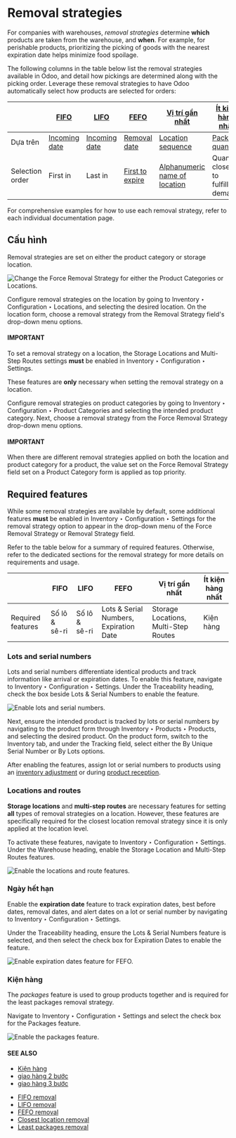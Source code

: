 # Removal strategies

For companies with warehouses, *removal strategies* determine **which** products are taken from the
warehouse, and **when**. For example, for perishable products, prioritizing the picking of goods
with the nearest expiration date helps minimize food spoilage.

The following columns in the table below list the removal strategies available in Odoo, and detail
how pickings are determined along with the picking order. Leverage these removal strategies to have
Odoo automatically select how products are selected for orders:

|                 | [FIFO](removal_strategies/fifo.md)                                                    | [LIFO](removal_strategies/lifo.md)                                                    | [FEFO](removal_strategies/fefo.md)                                                   | [Vị trí gần nhất](removal_strategies/closest_location.md)                                                          | [Ít kiện hàng nhất](removal_strategies/least_packages.md)                                     |
|-----------------|---------------------------------------------------------------------------------------|---------------------------------------------------------------------------------------|--------------------------------------------------------------------------------------|--------------------------------------------------------------------------------------------------------------------|-----------------------------------------------------------------------------------------------|
| Dựa trên        | [Incoming date](removal_strategies/fifo.md#inventory-warehouses-storage-arrival-date) | [Incoming date](removal_strategies/fifo.md#inventory-warehouses-storage-arrival-date) | [Removal date](removal_strategies/fefo.md#inventory-warehouses-storage-removal-date) | [Location sequence](removal_strategies/closest_location.md#inventory-warehouses-storage-sequence)                  | [Package quantity](removal_strategies/least_packages.md#inventory-warehouses-storage-pkg-qty) |
| Selection order | First in                                                                              | Last in                                                                               | [First to expire](removal_strategies/fefo.md#inventory-warehouses-storage-exp-date)  | [Alphanumeric name of location](removal_strategies/closest_location.md#inventory-warehouses-storage-location-name) | Quantity closest to fulfilling demand                                                         |

For comprehensive examples for how to use each removal strategy, refer to each individual
documentation page.

<a id="inventory-warehouses-storage-removal-config"></a>

## Cấu hình

Removal strategies are set on either the product category or storage location.

![Change the Force Removal Strategy for either the Product Categories or Locations.](../../../../.gitbook/assets/navigate-location-category.png)

Configure removal strategies on the location by going to Inventory ‣ Configuration
‣ Locations, and selecting the desired location. On the location form, choose a removal strategy
from the Removal Strategy field's drop-down menu options.

#### IMPORTANT
To set a removal strategy on a location, the Storage Locations and
Multi-Step Routes settings **must** be enabled in Inventory ‣
Configuration ‣ Settings.

These features are **only** necessary when setting the removal strategy on a location.

Configure removal strategies on product categories by going to Inventory ‣
Configuration ‣ Product Categories and selecting the intended product category. Next, choose a
removal strategy from the Force Removal Strategy drop-down menu options.

#### IMPORTANT
When there are different removal strategies applied on both the location and product category for
a product, the value set on the Force Removal Strategy field set on a
Product Category form is applied as top priority.

## Required features

While some removal strategies are available by default, some additional features **must** be enabled
in Inventory ‣ Configuration ‣ Settings for the removal strategy option to
appear in the drop-down menu of the Force Removal Strategy or Removal
Strategy field.

Refer to the table below for a summary of required features. Otherwise, refer to the dedicated
sections for the removal strategy for more details on requirements and usage.

|                   | FIFO          | LIFO          | FEFO                                   | Vị trí gần nhất                      | Ít kiện hàng nhất   |
|-------------------|---------------|---------------|----------------------------------------|--------------------------------------|---------------------|
| Required features | Số lô & sê-ri | Số lô & sê-ri | Lots & Serial Numbers, Expiration Date | Storage Locations, Multi-Step Routes | Kiện hàng           |

<a id="inventory-warehouses-storage-lots-setup"></a>

### Lots and serial numbers

Lots and serial numbers differentiate identical products and track information like arrival or
expiration dates. To enable this feature, navigate to Inventory ‣ Configuration
‣ Settings. Under the Traceability heading, check the box beside Lots &
Serial Numbers to enable the feature.

![Enable lots and serial numbers.](../../../../.gitbook/assets/enable-lots.png)

Next, ensure the intended product is tracked by lots or serial numbers by navigating to the product
form through Inventory ‣ Products ‣ Products, and selecting the desired
product. On the product form, switch to the Inventory tab, and under the
Tracking field, select either the By Unique Serial Number or By
Lots options.

After enabling the features, assign lot or serial numbers to products using an [inventory
adjustment](../warehouses_storage/inventory_management/count_products.md) or during [product
reception](../product_management/product_tracking/lots.md#inventory-product-management-assign-lots).

### Locations and routes

**Storage locations** and **multi-step routes** are necessary features for setting **all** types of
removal strategies on a location. However, these features are specifically required for the closest
location removal strategy since it is only applied at the location level.

To activate these features, navigate to Inventory ‣ Configuration ‣ Settings.
Under the Warehouse heading, enable the Storage Location and
Multi-Step Routes features.

![Enable the locations and route features.](../../../../.gitbook/assets/enable-location.png)

<a id="inventory-warehouses-storage-exp-setup"></a>

### Ngày hết hạn

Enable the **expiration date** feature to track expiration dates, best before dates, removal dates,
and alert dates on a lot or serial number by navigating to Inventory ‣
Configuration ‣ Settings.

Under the Traceability heading, ensure the Lots & Serial Numbers feature is
selected, and then select the check box for Expiration Dates to enable the feature.

![Enable expiration dates feature for FEFO.](../../../../.gitbook/assets/enable-expiration.png)

<a id="inventory-warehouses-storage-pack-setup"></a>

### Kiện hàng

The *packages* feature is used to group products together and is required for the least packages
removal strategy.

Navigate to Inventory ‣ Configuration ‣ Settings and select the check box for
the Packages feature.

![Enable the packages feature.](../../../../.gitbook/assets/enable-pack1.png)

#### SEE ALSO
- [Kiện hàng](../product_management/configure/package.md)
- [giao hàng 2 bước](daily_operations/receipts_delivery_two_steps.md)
- [giao hàng 3 bước](daily_operations/delivery_three_steps.md)

* [FIFO removal](removal_strategies/fifo.md)
* [LIFO removal](removal_strategies/lifo.md)
* [FEFO removal](removal_strategies/fefo.md)
* [Closest location removal](removal_strategies/closest_location.md)
* [Least packages removal](removal_strategies/least_packages.md)
